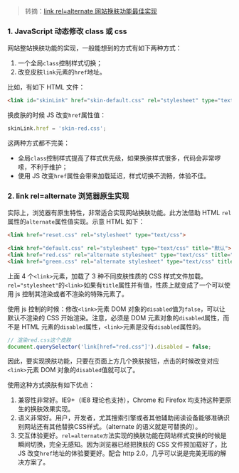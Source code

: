 > 转摘：[link rel=alternate 网站换肤功能最佳实现](https://www.zhangxinxu.com/wordpress/2019/02/link-rel-alternate-website-skin/)

### 1. JavaScript 动态修改 class 或 css

网站整站换肤功能的实现，一般能想到的方式有如下两种方式：

1.	一个全局`class`控制样式切换；
2.	改变皮肤`link`元素的`href`地址。

比如，有如下 HTML 文件：

```html
<link id="skinLink" href="skin-default.css" rel="stylesheet" type="text/css">
```

换皮肤的时候 JS 改变`href`属性值：

```javascript
skinLink.href = 'skin-red.css';
```

这两种方式都不完美：

* 全局`class`控制样式提高了样式优先级，如果换肤样式很多，代码会非常啰嗦，不利于维护；
* 使用 JS 改变`href`属性会带来加载延迟，样式切换不流畅，体验不佳。

### 2. link rel=alternate 浏览器原生实现

实际上，浏览器有原生特性，非常适合实现网站换肤功能。此方法借助 HTML `rel`属性的`alternate`属性值实现。示意 HTML 如下：

```html
<link href="reset.css" rel="stylesheet" type="text/css">
                
<link href="default.css" rel="stylesheet" type="text/css" title="默认">
<link href="red.css" rel="alternate stylesheet" type="text/css" title="红色">
<link href="green.css" rel="alternate stylesheet" type="text/css" title="绿色">
```

上面 4 个`<link>`元素，加载了 3 种不同皮肤性质的 CSS 样式文件加载。`rel="stylesheet"`的`<link>`如果有`title`属性并有值，性质上就变成了一个可以使用 js 控制其渲染或者不渲染的特殊元素了。

使用 js 控制的时候：修改`<link>`元素 DOM 对象的`disabled`值为`false`，可以让默认不渲染的 CSS 开始渲染。注意，必须是 DOM 元素对象的`disabled`属性，而不是 HTML 元素的`disabled`属性，`<link>`元素是没有`disabled`属性的。

```JavaScript
// 渲染red.css这个皮肤
document.querySelector('link[href="red.css"]').disabled = false;
```

因此，要实现换肤功能，只要在页面上方几个换肤按钮，点击的时候改变对应`<link>`元素 DOM 对象的`disabled`值就可以了。

使用这种方式换肤有如下优点：

1. 兼容性非常好。IE9+（IE8 理论也支持），Chrome 和 Firefox 均支持这种更原生的换肤效果实现。
2. 语义非常好。用户，开发者，尤其搜索引擎或者其他辅助阅读设备能够准确识别网站还有其他替换CSS样式。（alternate 的语义就是可替换的）。
3. 交互体验更好。`rel=alternate方`法实现的换肤功能在网站样式变换的时候是瞬间切换，完全无感知。因为浏览器已经把换肤的 CSS 文件预加载好了，比 JS 改变`href`地址的体验要更好。配合 http 2.0，几乎可以说是完美无瑕的解决方案了。



